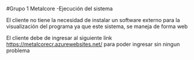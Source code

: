#Grupo 1 Metalcore
-Ejecución del sistema

El cliente no tiene la necesidad de instalar un software externo para la visualización del programa
ya que este sistema, se maneja de forma web

El cliente debe de ingresar al siguiente link https://metalcorecr.azurewebsites.net/ para poder ingresar
sin ningun problema
